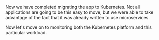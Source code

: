 Now we have completed migrating the app to Kubernetes. Not all applications are going to be this easy to move, but we were able to take advantage of the fact that it was already written to use microservices. 

Now let's move on to monitoring both the Kubernetes platform and this particular workload.